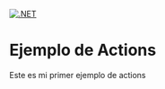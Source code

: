 [![.NET](https://github.com/denisjevct/EjemploRepositorio/actions/workflows/calculadora.yml/badge.svg)](https://github.com/denisjevct/EjemploRepositorio/actions/workflows/calculadora.yml)

# Ejemplo de Actions

Este es mi primer ejemplo de actions